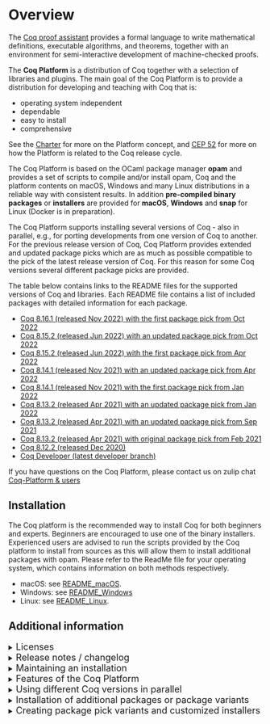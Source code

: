 # Overview

The [Coq proof assistant](https://coq.inria.fr) provides a formal language
to write mathematical definitions, executable algorithms, and theorems, together
with an environment for semi-interactive development of machine-checked proofs.

The **Coq Platform** is a distribution of Coq together with a selection of
libraries and plugins. The main goal of the Coq Platform is to provide a
distribution for developing and teaching with Coq that is:

- operating system independent
- dependable
- easy to install
- comprehensive

See the [Charter](charter.md) for more on the Platform concept, and
[CEP 52](https://github.com/coq/ceps/blob/master/text/052-platform-release-cycle.md)
for more on how the Platform is related to the Coq release cycle.

The Coq Platform is based on the OCaml package manager **opam** and provides a set
of scripts to compile and/or install opam, Coq and the platform contents on macOS,
Windows and many Linux distributions in a reliable way with consistent results.
In addition **pre-compiled binary packages** or **installers** are provided for **macOS**,
**Windows** and **snap** for Linux (Docker is in preparation).

The Coq Platform supports installing several versions of Coq - also in parallel,
e.g., for porting developments from one version of Coq to another. For the
previous release version of Coq, Coq Platform provides extended and updated
package picks which are as much as possible compatible to the pick of the latest
release version of Coq. For this reason for some Coq versions several different
package picks are provided.

The table below contains links to the README files for the supported versions
of Coq and libraries. Each README file contains a list of included packages with
detailed information for each package.

- [Coq 8.16.1 (released Nov 2022) with the first package pick from Oct 2022](doc/README~8.16~2022.09.md)
- [Coq 8.15.2 (released Jun 2022) with an updated package pick from Oct 2022](doc/README~8.15~2022.09.md)
- [Coq 8.15.2 (released Jun 2022) with the first package pick from Apr 2022](doc/README~8.15~2022.04.md)
- [Coq 8.14.1 (released Nov 2021) with an updated package pick from Apr 2022](doc/README~8.14~2022.04.md)
- [Coq 8.14.1 (released Nov 2021) with the first package pick from Jan 2022](doc/README~8.14~2022.01.md)
- [Coq 8.13.2 (released Apr 2021) with an updated package pick from Jan 2022](doc/README~8.13~2022.01.md)
- [Coq 8.13.2 (released Apr 2021) with an updated package pick from Sep 2021](doc/README~8.13~2021.09.md)
- [Coq 8.13.2 (released Apr 2021) with original package pick from Feb 2021](doc/README~8.13~2021.02.md)
- [Coq 8.12.2 (released Dec 2020)](doc/README~8.12.md)
- [Coq Developer (latest developer branch)](doc/README~dev.md)

If you have questions on the Coq Platform, please contact us on zulip chat [Coq-Platform & users](https://coq.zulipchat.com/#narrow/stream/250632-Coq-Platform.20devs.20.26.20users)

## Installation

The Coq platform is the recommended way to install Coq for both beginners and experts.
Beginners are encouraged to use one of the binary installers. Experienced users are advised to run the scripts provided by the Coq platform to install from sources as this will allow them to install additional packages with opam.
Please refer to the ReadMe file for your operating system, which contains information on both methods respectively.

- macOS: see [README_macOS](doc/README_macOS.md).
- Windows: see [README_Windows](doc/README_Windows.md)
- Linux: see [README_Linux](doc/README_Linux.md).

## Additional information

<details><summary><font size="+1">Licenses</font></summary>

The Coq Platform setup scripts and the selection of package recipes and patches are licensed Creative Commons CC0.
This license does **not** apply to the packages installed by the Coq Platform.
The README files linked above provide license information for each package.
This information is also available as .CSV files here [doc](doc).
Please note that the license information is obtained from opam.
The Coq Platform team does no double check this information.

</details>

<details><summary><font size="+1">Release notes / changelog</font></summary>

## Changes in 2022.09.1

- Changed picks 8.16~2022.09 and 8.15~2022.09 from beta to release
- Updated pick 8.16~2022.09 to Coq version 8.16.1
  - Coq and CoqIDE 8.16.1 contain various substantial fixes over 8.16.0

Please see the [Pick Readme](doc/README~8.16~2022.09.md) for details on the final package list.

## Changes in 2022.09.0

- added a "coq-shell" on macOS, Windows and Snap installers
  - the coq-shell starts a shell or CMD window with environment set to use the installed Coq
  - on macOS, the DMG installer contains a `coq-shell.command` file one can copy e.g. to the desktop - see [macOS](doc/README_macOS.md) for details
  - on Windows a `coq-shell.bat` file is installed and added to the start menu - see [Windows](doc/README_Windows.md)
  - on Linux/Snap there are two methods to start a Coq shell - see [Linux](doc/README_Linux.md)
- added a `coq-env.sh` file on macOS and Linux/Snap to be used with `eval` - see [macOS](doc/README_macOS.md) and [Linux](doc/README_Linux.md) for details
- on macOS the installer should now work for macOS down to version 10.13 - this is not much tested, though - bug reports are welcome
- many small usability improvements and bug fixes
- beta package pick for Coq 8.16.0 with many package version updates and these additions:
  - added `coq-itauto.8.16.0` to the "full" level
  - moved `coq-mathcomp-algebra-tactics` from "extended" to "full" level after update to `1.0.0`
  - added `coq-mathcomp-word.1.1` to the "full" level
  - added `coq-metacoq.1.1+8.16` to the "extended" level
  - added `coq-fiat-crypto.0.0.15` to the "extended" level
  - added `coq-bedrock2.0.0.3` to the "extended" level
  - added `coq-bedrock2-compiler.0.0.3` to the "extended" level
  - added `coq-rupicola.0.0.5` to the "extended" level
  - added `coq-coqutil.0.0.2` to the "extended" level
  - added `coq-rewriter.0.0.6` to the "extended" level
  - added `coq-riscv.0.0.2` to the "extended" level
  - removed the Flocq3 based packages

Please see the [Pick Readme](doc/README~8.16~2022.09~beta1.md) for details on new and updated packages.

**Note on `coq-quickchick`**: QuickChick requires an OCaml compiler to run. The binary installers for Coq Platform do not
provide OCaml, so QuickChick does not work with the binary installers for macOS, Windows and Snap.
It is recommended to use the "compile from sources" method if you want to use QuickChick.
An alternative method is to install OCaml by other means and have it in the PATH, but this method is not supported by the Coq Platform team.
We plan to add an OCaml compiler to the binary installers in the next release.

**Note on `coq-serapi`**: Installed versions (not compiled from sources versions) of serapi tools might require a `--coqlib=$(coqc -where)` or equivalent option to run.

## Changes in 2022.04.0 / 2022.04.1

- release package pick for Coq 8.15.2 with many package version updates
- a package pick for Coq 8.14.1, which is as much as possible compatible with the 8.15.2 pick
- re-enabled QuickChick on Windows (please see notes below)
- added `coq-ott` and `ott` to the "full" level
- added `coq-relation-algebra` to the "full" level
- added `coq-mathcomp-algebra-tactics` to the "extended" level
- added `coq-extructures` to the "extended" level
- many small usability improvements and fixes

Please see the [Pick Readme](doc/README~8.15~2022.04.md) for details on new and updated packages.

**Note on macOS**: CoqIDE was previously wrapped in a shell script to set the environment, which had the effect that
it could not access the `documents` folder. This script has been replaced with a simple C program, so this should work now.

**Note on `coq-flocq`**: there is a new version 4.0 for `coq-flocq` which is **not compatible** with the previous 3.X versions.
Since some packages are not yet compatible with Flocq 4.0, notably `coq-compcert`, the 2022.04 picks contain both,
`coq-flocq.4.0.0` and `coq-flocq.3.4.3`. Since one cannot install two version of one package, a new package called `coq-flocq3`
has been added which uses `Flocq3` rather than `Flocq` as logical path. This way Flocq 3.X can be selected by using `Flocq3`
in the `Require` commands and Flocq 4.X can be selected by using `Flocq` in the `Require` commands.
The package `coq-compcert` has been patched to require `Flocq3`.
For convenience the proof automation packages used for float proofs, `coq-gappa` and `coq-interval` are also available in
a Flocq 3.X and Flocq 4.X variant. The Flocq 4.X variants have the usual logical path, the 3.X variants use the logical paths
`IntervalFlocq3` and `GappaFlocq3`.

**Note on `coq-quickchick`**: QuickChick requires an OCaml compiler to run. The binary installers for Coq Platform do not
provide OCaml, so QuickChick does not work with the binary installers for macOS, Windows and Snap.
It is recommended to use the "compile from sources" method if you want to use QuickChick.
An alternative method is to install OCaml by other means and have it in the PATH, but this method is not supported by the Coq Platform team.
We plan to add an OCaml compiler to the binary installers in the next release.

## Changes in 2022.01.0

- release package pick for Coq 8.14.0 + updated mostly compatible package pick for Coq 8.13.2
- beta package pick for Coq 8.15.0
- added `coq-hammer` (not on Windows) including the provers `z3` and `eprover`
- added prime number certificate generator `coq-coqprime-generator` including `gmp-ecm`
- disabled QuickChick on Windows (it did not really work on Windows - we try to make it work in the next release)

## Changes in 2021.09.0

- support for multiple versions of Coq (currently 8.12.2, 8.13.2, 8.14+rc1, dev)
- parallel installation of several versions of Coq is possible - each version creates a separate opam switch
- new substantially extended package pick for Coq 8.13.2 (the original pick from 2021.02 is also available)
- new beta pick for Coq 8.14+rc1 - as close as possible to the updated pick for Coq 8.13.2

## Changes in 2021.02.2

- support for opam 2.1.0 (which integrates the opam system dependency manager *depext* - this needed a few adjustments)
- fix issues with Cygwin binutils
- various minor fixes for the snap package (support gappa, clightgen, ...)
- various minor fixes to the Windows installer (add icon for CoqIDE, ...)
- minor cleanup and improvements of the Coq Platform scripts
- the versions of provided Coq packages are identical to 2021.09.0

## Changes in 2021.02.1

- added DMG package / installer for macOS
- Coq and CoqIDE update to version 8.13.2 (bugfix release)
- VST updated to version 2.7.1 (bugfix release)
- new package `coq-hott` *The Homotopy Type Theory library*

</details>

<details><summary><font size="+1">Maintaining an installation</font></summary>

It is **not** recommended to `opam upgrade` a Coq Platform opam switch, although this is possible.
The Coq Platform script does not pin any packages - not even Coq.
It just requests to install a specific version, so `opam upgrade` might change a lot of packages
and you end up with something which is no longer an "official" Coq Platform.

Instead it is recommended to wait for the next release of Coq Platform and install it, which will create a new opam switch -
or if you use a binary installer on macOS or Windows, you can choose a different installation folder.
This also has the advantage that you still have the Coq Platform version you have been working with so far available,
which is useful in case you need to port some proofs from the older to the new version - which might happen.
You can remove the opam switch or uninstall an installed Coq Platform as soon as you no longer need it.

In general the Coq Platform team recommends to use the concept of opam switches generously.
If you want to do experiments, create a new switch following the instructions for creating Coq Platform package pick variants below.
You can easily switch between opam switches and do tests.
Also if you follow the package pick variants approach, you can easily share your setup with other people just by sharing the Coq Platform package pick file you created.
A Coq Platform switch requires between 1 and 3 GByte of disk space.
The current Coq 8.13.2 distribution requires 2.3 GByte on macOS.

</details>

<details><summary><font size="+1">Features of the Coq Platform</font></summary>

- fully opam based, also on Windows
- single script call to install system dependencies, opam (if not there), a fresh opam switch and the Coq Platform
- interactive (well, script based) guidance of the user through the few parameters
- one unified setup script for Windows, macOS and Linux with few operating system dependent sections only
- for Windows there is an additional wrapper batch script to setup Cygwin as build and working environment
- for Windows there is in addition a classic Windows installer mostly intended for quick installation by beginners
- for macOS a signed (but currently not yet notarized) DMG package is provided, also mostly intended for beginners
- for Linux snap packages are provided via the Snap Store
- it is easy to build variants of the provided installers with modified content
- it is supported to install several versions of Coq in parallel - each will create a separate opam switch - this is intended e.g. for porting Coq developments from older versions of Coq
- system prerequisites are installed using opam depext in a system independent manner
- the script should be fairly robust and safe - it will immediately abort on all errors not explicitly handled
- the script can be restarted if it fails - e.g because of internet or memory issues - it will not redo things it already did

</details>

<details><summary><font size="+1">Using different Coq versions in parallel</font></summary>

Especially for porting projects from an older to a newer version of Coq, Coq Platform supports to install several Coq versions in parallel.
You can also use a Coq version from a previous version of Coq Platform in parallel with a Coq version from a newer version of Coq Platform.
Each Coq version you install via the Coq Platform scripts will create a separate opam switch.

You can list the available switches with:
```
~$ opam switch
#   switch                                 compiler                                              description
    __coq-platform.2022.09.1~8.12          ocaml-base-compiler.4.10.2                            Coq 8.12.2 (released Dec 2020) with the first package pick from Dec 2020
    __coq-platform.2022.09.1~8.13~2021.02  ocaml-base-compiler.4.10.2                            Coq 8.13.2 (released Apr 2021) with the first package pick from Feb 2021
    __coq-platform.2022.09.1~8.13~2021.09  ocaml-base-compiler.4.10.2                            Coq 8.13.2 (released Apr 2021) with an extended package pick from Sep 2021
    __coq-platform.2022.09.1~8.13~2022.01  ocaml-base-compiler.4.10.2                            Coq 8.13.2 (released Apr 2021) with an updated package pick from Jan 2022
    __coq-platform.2022.09.1~8.14~2022.01  ocaml-option-flambda.1,ocaml-variants.4.12.1+options  Coq 8.14.1 (released Nov 2021) with the first package pick from Jan 2022
    __coq-platform.2022.09.1~8.14~2022.04  ocaml-option-flambda.1,ocaml-variants.4.12.1+options  Coq 8.14.1 (released Nov 2021) with an updated package pick from Apr 2022
    __coq-platform.2022.09.1~8.15~2022.04  ocaml-option-flambda.1,ocaml-variants.4.13.1+options  Coq 8.15.2 (released Jun 2022) with the first package pick from Apr 2022
->  __coq-platform.2022.09.1~dev           ocaml-option-flambda.1,ocaml-variants.4.12.1+options  Coq dev (latest master of all packages)
```

You can select the opam switch for **all shells** with e.g.:
```
~$ opam switch __coq-platform.2022.09.1~8.16~2022.09
```

You can select the opam switch for **just the current shell** with e.g.:
```
eval $(opam config env --set-switch --switch __coq-platform.2022.09.1~8.16~2022.09)
```

So you can easily open two separate shell windows, select different opam switches and start e.g. two CoqIDE instances to step through the same file with two different versions of Coq.

</details>

<details><summary><font size="+1">Installation of additional packages or package variants</font></summary>

## CompCert and VST variants

For some packages, notably CompCert and VST (the Princeton tool-chain for verification of C code), exist various variants.

By default the 64 bit variant of CompCert and the 64 bit variant of VST are installed.

You can install the 32 bit variants in addition any time later by issuing `opam install` commands, e.g.
```
opam install coq-compcert-32.3.9
opam install coq-vst-32.2.8
```
Please note that since both variants can be installed in parallel, only one, the 64 bit variant, is immediately available to Coq
without -Q and -R options.
If you want to work with the 32 bit variants, please use these options in your Coq project:
```
-Q $(coqc -where)/../coq-variant/compcert32/compcert compcert
-Q $(coqc -where)/../coq-variant/VST32/VST VST
```

**Important note:** CompCert is **not** free / open source software, but may be used for research and evaluation purposes.
Please clarify the license at [CompCert License](https://github.com/AbsInt/CompCert/blob/master/LICENSE).

## Installation of additional packages

- On Windows open a shell with `C:\<your_coq_platform_cygwin_path>\cygwin.bat`.
- On Linux or macOS open a shell in the usual way.
- Run the command `opam switch` which will show the list of available switches:
    ```
    ~$ opam switch
    #   switch                                 compiler                                              description
        __coq-platform.2022.09.1~8.12          ocaml-base-compiler.4.10.2                            Coq 8.12.2 (released Dec 2020) with the first package pick from Dec 2020
        __coq-platform.2022.09.1~8.13~2021.02  ocaml-base-compiler.4.10.2                            Coq 8.13.2 (released Apr 2021) with the first package pick from Feb 2021
        __coq-platform.2022.09.1~8.13~2021.09  ocaml-base-compiler.4.10.2                            Coq 8.13.2 (released Apr 2021) with an extended package pick from Sep 2021
        __coq-platform.2022.09.1~8.13~2022.01  ocaml-base-compiler.4.10.2                            Coq 8.13.2 (released Apr 2021) with an updated package pick from Jan 2022
        __coq-platform.2022.09.1~8.14~2022.01  ocaml-option-flambda.1,ocaml-variants.4.12.1+options  Coq 8.14.1 (released Nov 2021) with the first package pick from Jan 2022
        __coq-platform.2022.09.1~8.14~2022.04  ocaml-option-flambda.1,ocaml-variants.4.12.1+options  Coq 8.14.1 (released Nov 2021) with an updated package pick from Apr 2022
        __coq-platform.2022.09.1~8.15~2022.04  ocaml-option-flambda.1,ocaml-variants.4.13.1+options  Coq 8.15.2 (released Jun 2022) with the first package pick from Apr 2022
    ->  __coq-platform.2022.09.1~dev           ocaml-option-flambda.1,ocaml-variants.4.12.1+options  Coq dev (latest master of all packages)
    ```
- Choose the switch you want to change with this command (example):
    ```
    opam switch __coq-platform.2022.09.1
    eval $(opam env)
    ```
- You can find packages with `opam list --all | grep "some keyword"`.
- You can show the description and further details on a package with `opam show "package"`.
- Install additional packages with `opam install "package"`.
- You can find some additional information on managing Coq installation with opam at [Install Coq with opam](https://coq.inria.fr/opam-using.html).

</details>

<details><summary><font size="+1">Creating package pick variants and customized installers</font></summary>

It is an intended use case of the Coq Platform to create custom variants, e.g.
for projects or lectures, by creating additional files in the [package_picks](package_picks)
folder.

For details, especially on creating custom installers for macOS, Linux/Snap and Windows see [Customized Installers](doc/FAQ-customized-installers.md).
